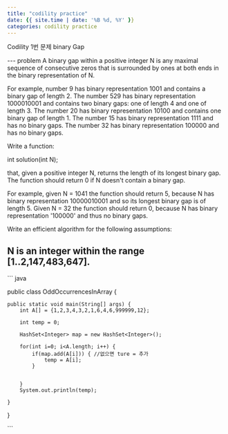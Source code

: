 ```yaml
---
title: "codility practice"
date: {{ site.time | date: '%B %d, %Y' }}
categories: codility practice
---
```


Codility 1번 문제 binary Gap

--- problem
A binary gap within a positive integer N is any maximal sequence of consecutive zeros that is surrounded by ones at both ends in the binary representation of N.

For example, number 9 has binary representation 1001 and contains a binary gap of length 2. The number 529 has binary representation 1000010001 and contains two binary gaps: one of length 4 and one of length 3. The number 20 has binary representation 10100 and contains one binary gap of length 1. The number 15 has binary representation 1111 and has no binary gaps. The number 32 has binary representation 100000 and has no binary gaps.

Write a function:

int solution(int N);

that, given a positive integer N, returns the length of its longest binary gap. The function should return 0 if N doesn't contain a binary gap.

For example, given N = 1041 the function should return 5, because N has binary representation 10000010001 and so its longest binary gap is of length 5. Given N = 32 the function should return 0, because N has binary representation '100000' and thus no binary gaps.

Write an efficient algorithm for the following assumptions:

N is an integer within the range [1..2,147,483,647].
---

​``` java

public class OddOccurrencesInArray {

	public static void main(String[] args) {
		int A[] = {1,2,3,4,3,2,1,6,4,6,999999,12};
		
		int temp = 0;
		
		HashSet<Integer> map = new HashSet<Integer>();
		
		for(int i=0; i<A.length; i++) {
			if(map.add(A[i])) { //없으면 ture = 추가
				temp = A[i];
			}
			
			
		}
		System.out.println(temp);
		
	}
}

​```
